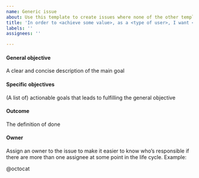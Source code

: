 ```yaml
---
name: Generic issue
about: Use this template to create issues where none of the other templates apply
title: 'In order to <achieve some value>, as a <type of user>, I want <some functionality>.'
labels: ''
assignees: ''

---
```

#### General objective

A clear and concise description of the main goal

#### Specific objectives

(A list of) actionable goals that leads to fulfilling the general objective

#### Outcome

The definition of done

#### Owner

Assign an owner to the issue to make it easier to know who’s responsible if there are more than one assignee at some point in the life cycle. Example:

@octocat


